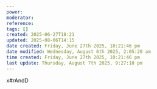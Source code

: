 ```yaml
---
power: 
moderator: 
reference: 
tags: []
created: 2025-06-27T18:21
updated: 2025-08-06T14:15
date created: Friday, June 27th 2025, 10:21:46 pm
date modified: Wednesday, August 6th 2025, 2:05:20 am
time created: Friday, June 27th 2025, 10:21:46 pm
last update: Thursday, August 7th 2025, 9:27:10 pm
---
```

x#rAndD 